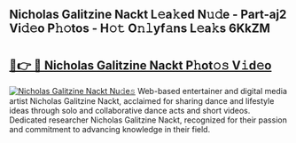 ## Nicholas Galitzine Nackt L𝚎a𝚔ed N𝚞𝚍e - Part-aj2 Vi𝚍𝚎o P𝚑𝚘tos - H𝚘𝚝 O𝚗𝚕yf𝚊ns L𝚎a𝚔s 6KkZM

# <h2><a href="http://kfccgu.oniu.top/?m=Nicholas+Galitzine+Nackt">🔗👉 🔴 Nicholas Galitzine Nackt P𝚑ot𝚘𝚜 V𝚒d𝚎o</a></h2>

[![Nicholas Galitzine Nackt Nu𝚍e𝚜](https://i.imgur.com/0qMVB7G.gif)](http://kfccgu.oniu.top/?m=Nicholas+Galitzine+Nackt)
Web-based entertainer and digital media artist Nicholas Galitzine Nackt, acclaimed for sharing dance and lifestyle ideas through solo and collaborative dance acts and short videos. Dedicated researcher Nicholas Galitzine Nackt, recognized for their passion and commitment to advancing knowledge in their field.  

